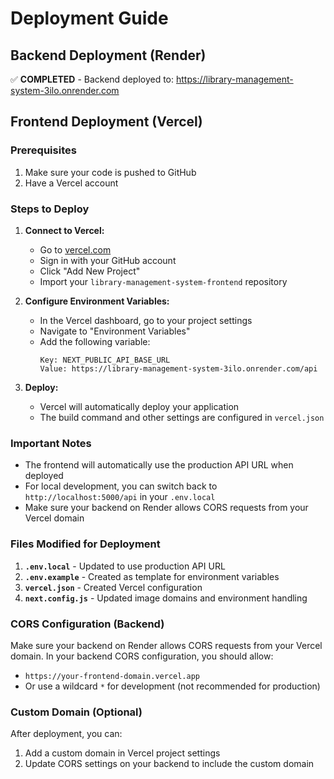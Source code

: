 # Deployment Guide

## Backend Deployment (Render)

✅ **COMPLETED** - Backend deployed to: https://library-management-system-3ilo.onrender.com

## Frontend Deployment (Vercel)

### Prerequisites

1. Make sure your code is pushed to GitHub
2. Have a Vercel account

### Steps to Deploy

1. **Connect to Vercel:**
   - Go to [vercel.com](https://vercel.com)
   - Sign in with your GitHub account
   - Click "Add New Project"
   - Import your `library-management-system-frontend` repository

2. **Configure Environment Variables:**
   - In the Vercel dashboard, go to your project settings
   - Navigate to "Environment Variables"
   - Add the following variable:
     ```
     Key: NEXT_PUBLIC_API_BASE_URL
     Value: https://library-management-system-3ilo.onrender.com/api
     ```

3. **Deploy:**
   - Vercel will automatically deploy your application
   - The build command and other settings are configured in `vercel.json`

### Important Notes

- The frontend will automatically use the production API URL when deployed
- For local development, you can switch back to `http://localhost:5000/api` in your `.env.local`
- Make sure your backend on Render allows CORS requests from your Vercel domain

### Files Modified for Deployment

1. **`.env.local`** - Updated to use production API URL
2. **`.env.example`** - Created as template for environment variables
3. **`vercel.json`** - Created Vercel configuration
4. **`next.config.js`** - Updated image domains and environment handling

### CORS Configuration (Backend)

Make sure your backend on Render allows CORS requests from your Vercel domain. In your backend CORS configuration, you should allow:

- `https://your-frontend-domain.vercel.app`
- Or use a wildcard `*` for development (not recommended for production)

### Custom Domain (Optional)

After deployment, you can:

1. Add a custom domain in Vercel project settings
2. Update CORS settings on your backend to include the custom domain
